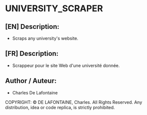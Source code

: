 # UNIVERSITY_SCRAPER

## [EN] Description:
- Scraps any university's website.

## [FR] Description:
- Scrappeur pour le site Web d'une université donnée.

## Author / Auteur:
- Charles De Lafontaine

COPYRIGHT: 
© DE LAFONTAINE, Charles. All Rights Reserved. Any distribution, idea or code replica, is strictly prohibited.

